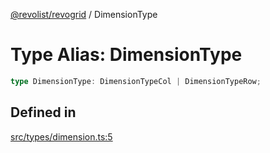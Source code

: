 [@revolist/revogrid](README.md) / DimensionType

# Type Alias: DimensionType

```ts
type DimensionType: DimensionTypeCol | DimensionTypeRow;
```

## Defined in

[src/types/dimension.ts:5](https://github.com/revolist/revogrid/blob/41a50f3812b438de1179c5db15e284c71422e9de/src/types/dimension.ts#L5)
